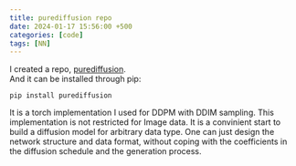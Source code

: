 ```yaml
---
title: purediffusion repo
date: 2024-01-17 15:56:00 +500
categories: [code]
tags: [NN]
---
```

I created a repo, [purediffusion](https://github.com/puar-playground/purediffusion).  <br />
And it can be installed through pip:
```
pip install purediffusion
```
It is a torch implementation I used for DDPM with DDIM sampling. This implementation is not restricted for Image data. It is a convinient start to build a diffusion model for arbitrary data type. One can just design the network structure and data format, without coping with the coefficients in the diffusion schedule and the generation process.

